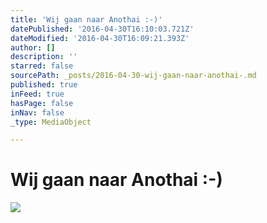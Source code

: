 ```yaml
---
title: 'Wij gaan naar Anothai :-)'
datePublished: '2016-04-30T16:10:03.721Z'
dateModified: '2016-04-30T16:09:21.393Z'
author: []
description: ''
starred: false
sourcePath: _posts/2016-04-30-wij-gaan-naar-anothai-.md
published: true
inFeed: true
hasPage: false
inNav: false
_type: MediaObject

---
```

# Wij gaan naar Anothai :-)
![](https://the-grid-user-content.s3-us-west-2.amazonaws.com/f669da14-bc8a-4e57-bcee-21dba7467c0a.jpg)